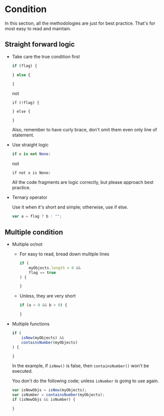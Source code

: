 # Condition

In this section, all the methodologies are just for best practice. That's for most easy to read and maintain.

## Straight forward logic
- Take care the true condition first
	``` javascript
	if (flag) {
	
	} else {
	
	}
	```
	not
	```
	if (!flag) {
	
	} else {
	
	}

	```
	Also, remember to have curly brace, don't omit them even only line of statement.
	
- Use straight logic
	``` python
	if x is not None:
	```
	not
	```
	if not x is None:
	```
	All the code fragments are logic correctly, but please approach best practice.

- Ternary operator
	
	Use it when it's short and simple; otherwise, use if else.
	``` javascript
	var a = flag ? b : "";
	```

## Multiple condition
- Multiple or/not
	- For easy to read, bread down multiple lines
		``` javascript
		if (
			myObjects.length > 0 &&
			flag == true
		) {
		
		}
		```
	- Unless, they are very short
		``` javascript
		if (a > 0 && b > 0) {
		
		}
		```

- Multiple functions
	``` javascript
	if (
		isNew(myObjects) &&
		containsNumber(myObjects)
	) {
	
	}
	```
	In the example, if `isNew()` is false, 
	then `containsNumber()` won't be executed.
	
	You don't do the following code; unless `isNumber` is going to use again.
	``` javascript
	var isNewObjs = isNew(myObjects);
	var isNumber = containsNumber(myObjects);
	if (isNewObjs && isNumber) {
	
	}
	```
	
